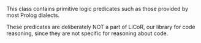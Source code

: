 This class contains primitive logic predicates such as those provided by most Prolog dialects.

These predicates are deliberately NOT a part of LiCoR, our library for code reasoning, since they are not specific for reasoning about code.

